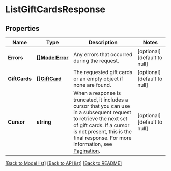 # ListGiftCardsResponse

## Properties

 Name          | Type                          | Description                                                                                                                                                                                                                                                                                           | Notes                        
---------------|-------------------------------|-------------------------------------------------------------------------------------------------------------------------------------------------------------------------------------------------------------------------------------------------------------------------------------------------------|------------------------------
 **Errors**    | [**[]ModelError**](Error.md)  | Any errors that occurred during the request.                                                                                                                                                                                                                                                          | [optional] [default to null] 
 **GiftCards** | [**[]GiftCard**](GiftCard.md) | The requested gift cards or an empty object if none are found.                                                                                                                                                                                                                                        | [optional] [default to null] 
 **Cursor**    | **string**                    | When a response is truncated, it includes a cursor that you can use in a subsequent request to retrieve the next set of gift cards. If a cursor is not present, this is the final response. For more information, see [Pagination](https://developer.squareup.com/docs/working-with-apis/pagination). | [optional] [default to null] 

[[Back to Model list]](../README.md#documentation-for-models) [[Back to API list]](../README.md#documentation-for-api-endpoints) [[Back to README]](../README.md)


